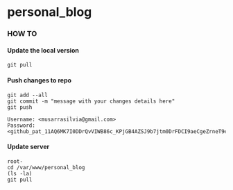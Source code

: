 # personal_blog

### HOW TO
#### Update the local version
```
git pull
```

#### Push changes to repo
```
git add --all
git commit -m "message with your changes details here"
git push

Username: <musarrasilvia@gmail.com>
Password: <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>
```
#### Update server
```
root- 
cd /var/www/personal_blog
(ls -la)
git pull
```
